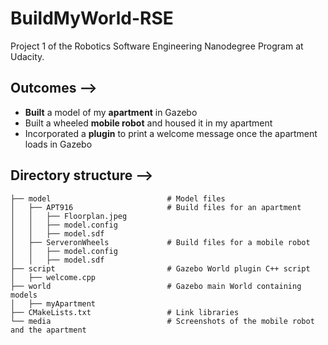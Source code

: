 # BuildMyWorld-RSE
Project 1 of the Robotics Software Engineering Nanodegree Program at Udacity. 

## Outcomes -->

- **Built** a model of my **apartment** in Gazebo
- Built a wheeled **mobile robot** and housed it in my apartment
- Incorporated a **plugin** to print a welcome message once the apartment loads in Gazebo

## Directory structure -->

    ├── model                          # Model files 
    │   ├── APT916                     # Build files for an apartment
    │   │   ├── Floorplan.jpeg 
    │   │   ├── model.config
    │   │   ├── model.sdf
    │   ├── ServeronWheels             # Build files for a mobile robot     
    │   │   ├── model.config
    │   │   ├── model.sdf
    ├── script                         # Gazebo World plugin C++ script     
    │   ├── welcome.cpp
    ├── world                          # Gazebo main World containing models 
    │   ├── myApartment
    ├── CMakeLists.txt                 # Link libraries 
    └── media                          # Screenshots of the mobile robot and the apartment


